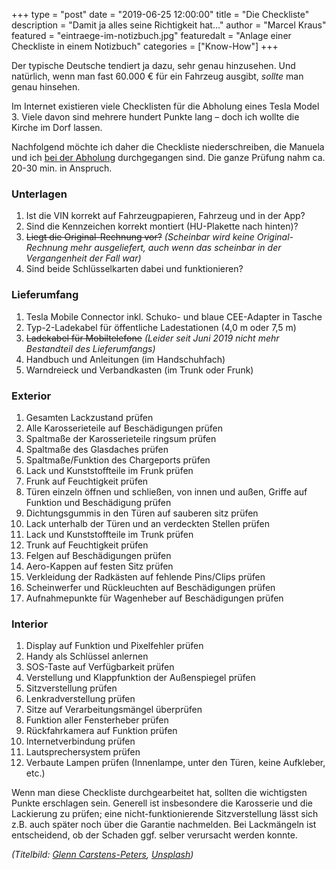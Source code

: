 +++
type = "post"
date = "2019-06-25 12:00:00"
title = "Die Checkliste"
description = "Damit ja alles seine Richtigkeit hat…"
author = "Marcel Kraus"
featured = "eintraege-im-notizbuch.jpg"
featuredalt = "Anlage einer Checkliste in einem Notizbuch"
categories = ["Know-How"]
+++

Der typische Deutsche tendiert ja dazu, sehr genau hinzusehen. Und natürlich, wenn man fast 60.000 € für ein Fahrzeug ausgibt, *sollte* man genau hinsehen.

Im Internet existieren viele Checklisten für die Abholung eines Tesla Model 3. Viele davon sind mehrere hundert Punkte lang – doch ich wollte die Kirche im Dorf lassen.

Nachfolgend möchte ich daher die Checkliste niederschreiben, die Manuela und ich [bei der Abholung](/blog/2019/06/der-tag-der-abholung/) durchgegangen sind. Die ganze Prüfung nahm ca. 20-30 min. in Anspruch.

### Unterlagen

1. Ist die VIN korrekt auf Fahrzeugpapieren, Fahrzeug und in der App?
1. Sind die Kennzeichen korrekt montiert (HU-Plakette nach hinten)?
1. ~~Liegt die Original-Rechnung vor?~~ *(Scheinbar wird keine Original-Rechnung mehr ausgeliefert, auch wenn das scheinbar in der Vergangenheit der Fall war)*
1. Sind beide Schlüsselkarten dabei und funktionieren?

### Lieferumfang

1. Tesla Mobile Connector inkl. Schuko- und blaue CEE-Adapter in Tasche
1. Typ-2-Ladekabel für öffentliche Ladestationen (4,0 m oder 7,5 m)
1. ~~Ladekabel für Mobiltelefone~~ *(Leider seit Juni 2019 nicht mehr Bestandteil des Lieferumfangs)*
1. Handbuch und Anleitungen (im Handschuhfach)
1. Warndreieck und Verbandkasten (im Trunk oder Frunk)

### Exterior

1. Gesamten Lackzustand prüfen
1. Alle Karosserieteile auf Beschädigungen prüfen
1. Spaltmaße der Karosserieteile ringsum prüfen
1. Spaltmaße des Glasdaches prüfen
1. Spaltmaße/Funktion des Chargeports prüfen
1. Lack und Kunststoffteile im Frunk prüfen
1. Frunk auf Feuchtigkeit prüfen
1. Türen einzeln öffnen und schließen, von innen und außen, Griffe auf Funktion und Beschädigung prüfen
1. Dichtungsgummis in den Türen auf sauberen sitz prüfen
1. Lack unterhalb der Türen und an verdeckten Stellen prüfen
1. Lack und Kunststoffteile im Trunk prüfen
1. Trunk auf Feuchtigkeit prüfen
1. Felgen auf Beschädigungen prüfen
1. Aero-Kappen auf festen Sitz prüfen
1. Verkleidung der Radkästen auf fehlende Pins/Clips prüfen
1. Scheinwerfer und Rückleuchten auf Beschädigungen prüfen
1. Aufnahmepunkte für Wagenheber auf Beschädigungen prüfen

### Interior

1. Display auf Funktion und Pixelfehler prüfen
1. Handy als Schlüssel anlernen
1. SOS-Taste auf Verfügbarkeit prüfen
1. Verstellung und Klappfunktion der Außenspiegel prüfen
1. Sitzverstellung prüfen
1. Lenkradverstellung prüfen
1. Sitze auf Verarbeitungsmängel überprüfen
1. Funktion aller Fensterheber prüfen
1. Rückfahrkamera auf Funktion prüfen
1. Internetverbindung prüfen
1. Lautsprechersystem prüfen
1. Verbaute Lampen prüfen (Innenlampe, unter den Türen, keine Aufkleber, etc.)

Wenn man diese Checkliste durchgearbeitet hat, sollten die wichtigsten Punkte erschlagen sein. Generell ist insbesondere die Karosserie und die Lackierung zu prüfen; eine nicht-funktionierende Sitzverstellung lässt sich z.B. auch später noch über die Garantie nachmelden. Bei Lackmängeln ist entscheidend, ob der Schaden ggf. selber verursacht werden konnte.

*(Titelbild: [Glenn Carstens-Peters](https://unsplash.com/@glenncarstenspeters?utm_source=unsplash&utm_medium=referral&utm_content=creditCopyText), [Unsplash](https://unsplash.com/search/photos/tesla?utm_source=unsplash&utm_medium=referral&utm_content=creditCopyText))*
